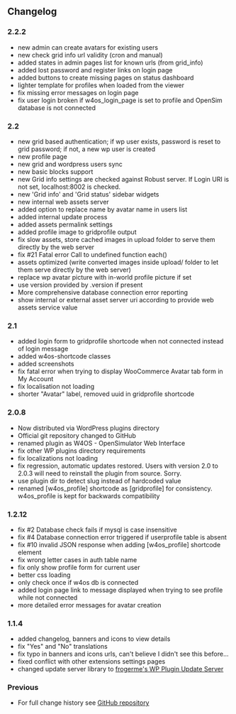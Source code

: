## Changelog

### 2.2.2
* new admin can create avatars for existing users
* new check grid info url validity (cron and manual)
* added states in admin pages list for known urls (from grid_info)
* added lost password and register links on login page
* added buttons to create missing pages on status dashboard
* lighter template for profiles when loaded from the viewer
* fix missing error messages on login page
* fix user login broken if w4os_login_page is set to profile and OpenSim database is not connected

### 2.2
* new grid based authentication; if wp user exists, password is reset to grid password; if not, a new wp user is created
* new profile page
* new grid and wordpress users sync
* new basic blocks support
* new Grid info settings are checked against Robust server. If Login URI is not set, localhost:8002 is checked.
* new 'Grid info' and 'Grid status' sidebar widgets
* new internal web assets server
* added option to replace name by avatar name in users list
* added internal update process
* added assets permalink settings
* added profile image to gridprofile output
* fix slow assets, store cached images in upload folder to serve them directly by the web server
* fix #21 Fatal error Call to undefined function each()
* assets optimized (write converted images inside upload/ folder to let them serve directly by the web server)
* replace wp avatar picture with in-world profile picture if set
* use version provided by .version if present
* More comprehensive database connection error reporting
* show internal or external asset server uri according to provide web assets service value

### 2.1
* added login form to gridprofile shortcode when not connected instead of login message
* added w4os-shortcode classes
* added screenshots
* fix fatal error when trying to display  WooCommerce Avatar tab form in My Account
* fix localisation not loading
* shorter "Avatar" label, removed uuid in gridprofile shortcode

### 2.0.8
* Now distributed via WordPress plugins directory
* Official git repository changed to GitHub
* renamed plugin as W4OS - OpenSimulator Web Interface
* fix other WP plugins directory requirements
* fix localizations not loading
* fix regression, automatic updates restored. Users with version 2.0 to 2.0.3 will need to reinstall the plugin from source. Sorry.
* use plugin dir to detect slug instead of hardcoded value
* renamed [w4os_profile] shortcode as [gridprofile] for consistency. w4os_profile is kept for backwards compatibility

### 1.2.12
* fix #2 Database check fails if mysql is case insensitive
* fix #4  Database connection error triggered if userprofile table is absent
* fix #10 invalid JSON response when adding [w4os_profile] shortcode element
* fix wrong letter cases in auth table name
* fix only show profile form for current user
* better css loading
* only check once if w4os db is connected
* added login page link to message displayed when trying to see profile while not connected
* more detailed error messages for avatar creation

### 1.1.4
* added changelog, banners and icons to view details
* fix "Yes" and "No" translations
* fix typo in banners and icons urls, can't believe I didn't see this before...
* fixed conflict with other extensions settings pages
* changed update server library to [frogerme's WP Plugin Update Server](https://github.com/froger-me/wp-plugin-update-server)

### Previous
* For full change history see [GitHub repository](https://github.com/GuduleLapointe/w4os/commits/master)
